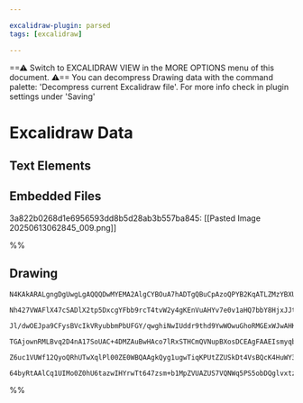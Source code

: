 ```yaml
---

excalidraw-plugin: parsed
tags: [excalidraw]

---
```

==⚠  Switch to EXCALIDRAW VIEW in the MORE OPTIONS menu of this document. ⚠== You can decompress Drawing data with the command palette: 'Decompress current Excalidraw file'. For more info check in plugin settings under 'Saving'


# Excalidraw Data

## Text Elements
## Embedded Files
3a822b0268d1e6956593dd8b5d28ab3b557ba845: [[Pasted Image 20250613062845_009.png]]

%%
## Drawing
```compressed-json
N4KAkARALgngDgUwgLgAQQQDwMYEMA2AlgCYBOuA7hADTgQBuCpAzoQPYB2KqATLZMzYBXUtiRoIACyhQ4zZAHoFAc0JRJQgEYA6bGwC2CgF7N6hbEcK4OCtptbErHALRY8RMpWdx8Q1TdIEfARcZgRmBShcZQUebQBGAAYEmjoghH0EDihmbgBtcDBQMBKIEm4ITABpZWJmAGFmABV9RIBWAEl4gE0ADQAZfqbE5klUkshYRArCfWikflLMbmcA

Nh427VWAFlX47cSADlX2tp5DxcgYFbb9rcT4tvW2y4gKEnVuAHYv7e0v1aHQ7bbY8HjxJJtF6FSCSBCEZTSbirFGvazKYLcRKvZhQUhsADWCHqbHwbFIFTx1mYcFwgWy41Kmlw2AJynxQg4xBJZIpEipHBpdKyUEZkAAZoR8PgAMqwTESQQeMUQXH4okAdQ+YzQfBhqrxhIQcpgCvQSvKrw5iI44VyaHirzYtOwamuDsS2P17OEcA6dXyAF1XuLy

Jl/dwOEJpa9CFysBVcIkVRyubbmPbUFGY/qwghiNwIUddr9thd9YwWOwuGhoRMGExWJwAHKcMTcACcXw25095frhGYABF0lB89xxQQwq9NMIuQBRYKZbKZ7P4V5CODEXBjgsO34dw6Q8GHuulIgcAmR6Pr/Vk1njtCT/DT3NRKBCTMQRBcuPKFWSsEEYSAAzLghxgpoiQ8ICxDxAgqwdk8bQdiBxDEIcmhtMQ5y4JoIFYW0XzMsCbQqsw7jiKgBQ

TGAjownRMLBvq2D4nA17SoUAC+4DMZAuBwHAco7lRxSTHCmQVNupBXosDCEAgFAAEIsmyqbcqS5IVAAxOKen6YyEDYCI9JQB0Y76HK6rEppfLoNp8GOQshRGSZIrmRkKmsj6nIabylLkIKtKmYZxmkKZHn6AAYlKsrylRqqkpaLlhRFFlWUaWrEJ8upyal7npYaRImmaiXKnlbnZJFABKwg2nahYVeFBUZAA8i6bqFp6TVpRkUWcFAUW4PoUruqg

Z6uc1VUWf12QyoQRhUTwXqlPl00ZE0WBQAAgkQyg1ugwTiqKPUtZZUSkDt4VsBQcK4HuWY3qd636POXLbddt0hA9EB0viVDPWZFkff9TTwAl6mGRR+LSr03DAnE0EgdsIFfBN0Okvg3TfCBcQTUYbAGNwYmQPQBBCFR8TcYDNVzsQ6ZfpDcnsiQ82Ldwy3M6QrNjuxtZcyQACybDEAgb14cED3Pq+pQs35WloCTEBKaSP2kMozIABTgl81C8PEuv

64byRtAAlCq1UIMo0Z0hU6tazwIHYrwTt647zsm+b1MpZVUAZUS7VQNWq5PS5obDQglvxtzHD/or+pZBLj6oHiFOvNgRB8ynpBp/qHAR9wqcIE6QhQBeVFF97pR2AAVgg2A5DK+dwMLovi5oksTlOxcuSyQeME0hP4MT+pTAlYTBA31YqsZuIGGD0xoGurz3kSUvdyG+KWekU+cF3L49/W+ChDtU8D0PHH4Nx4BcfwECAeExM8VxQA==
```
%%